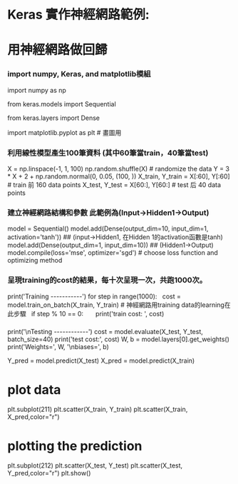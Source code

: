 # Keras 實作神經網路範例:

# 用神經網路做回歸
### import numpy, Keras, and matplotlib模組
import numpy as np

from keras.models import Sequential

from keras.layers import Dense

import matplotlib.pyplot as plt # 畫圖用


### 利用線性模型產生100筆資料 (其中60筆當train，40筆當test)
X = np.linspace(-1, 1, 100)
np.random.shuffle(X)    # randomize the data
Y = 3 * X + 2 + np.random.normal(0, 0.05, (100, ))
X_train, Y_train = X[:60], Y[:60]     # train 前 160 data points
X_test, Y_test = X[60:], Y[60:]       # test 后 40 data points

### 建立神經網路結構和參數 此範例為(Input→Hidden1→Output)
model = Sequential()
model.add(Dense(output_dim=10, input_dim=1, activation='tanh'))  ## (input→Hidden1, 在Hidden 1的activation函數是tanh)
model.add(Dense(output_dim=1, input_dim=10)) ## (Hidden1→Output)
model.compile(loss='mse', optimizer='sgd') # choose loss function and optimizing method

### 呈現training的cost的結果，每十次呈現一次，共跑1000次。
print('Training -----------')
for step in range(1000):
    cost = model.train_on_batch(X_train, Y_train) # 神經網路用training data的learning在此步驟
    if step % 10 == 0:
        print('train cost: ', cost)

### 
print('\nTesting ------------')
cost = model.evaluate(X_test, Y_test, batch_size=40)
print('test cost:', cost)
W, b = model.layers[0].get_weights()
print('Weights=', W, '\nbiases=', b)

Y_pred = model.predict(X_test)
X_pred = model.predict(X_train)

# plot data
plt.subplot(211)
plt.scatter(X_train, Y_train)
plt.scatter(X_train, X_pred,color="r")
# plotting the prediction
plt.subplot(212)
plt.scatter(X_test, Y_test)
plt.scatter(X_test, Y_pred,color="r")
plt.show()
